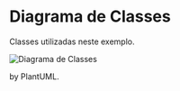 # Diagrama de Classes
Classes utilizadas neste exemplo.

![Diagrama de Classes](https://www.plantuml.com/plantuml/svg/0/NP4nJyCm48Lt_mgpbI79meGoL34I4sfLs112L_lQ6jc-wEnG1duyfacTAfANzzrxlcTv7HDm6hmJuiu6xGQ3igwRVDJpPsVtpb923OqX7PjiKmvYn5YVen7YPGY6vADKu96XoCt-2nEzVnH05_2A3hMb08RAfCSZy6OvNjsByKhPLWuFgP8Nln2ZC-SqyIpyO80LSOuLrhFrDjblMDYsLtvhtb98zF2K6nTKtZ2HjZ9q3jSYRmmX7eWzQCZ1F6LxFEMUerjq7VsKoCIc9Kiib6KzkF-TEx1q8_j42aFYcRM_SsoDmUJ_-0C0 "Diagrama de Classes")

by PlantUML.